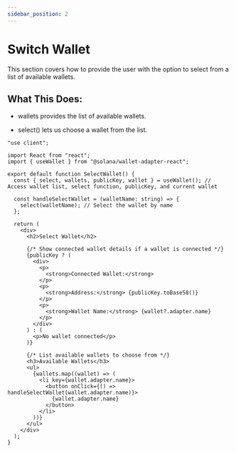 ```yaml
---
sidebar_position: 2
---
```


# Switch Wallet

This section covers how to provide the user with the option to select from a list of available wallets.

## What This Does:

- wallets provides the list of available wallets.

- select() lets us choose a wallet from the list.

```tsx
"use client";

import React from "react";
import { useWallet } from "@solana/wallet-adapter-react";

export default function SelectWallet() {
  const { select, wallets, publicKey, wallet } = useWallet(); // Access wallet list, select function, publicKey, and current wallet

  const handleSelectWallet = (walletName: string) => {
    select(walletName); // Select the wallet by name
  };

  return (
    <div>
      <h2>Select Wallet</h2>

      {/* Show connected wallet details if a wallet is connected */}
      {publicKey ? (
        <div>
          <p>
            <strong>Connected Wallet:</strong>
          </p>
          <p>
            <strong>Address:</strong> {publicKey.toBase58()}
          </p>
          <p>
            <strong>Wallet Name:</strong> {wallet?.adapter.name}
          </p>
        </div>
      ) : (
        <p>No wallet connected</p>
      )}

      {/* List available wallets to choose from */}
      <h3>Available Wallets</h3>
      <ul>
        {wallets.map((wallet) => (
          <li key={wallet.adapter.name}>
            <button onClick={() => handleSelectWallet(wallet.adapter.name)}>
              {wallet.adapter.name}
            </button>
          </li>
        ))}
      </ul>
    </div>
  );
}
```
